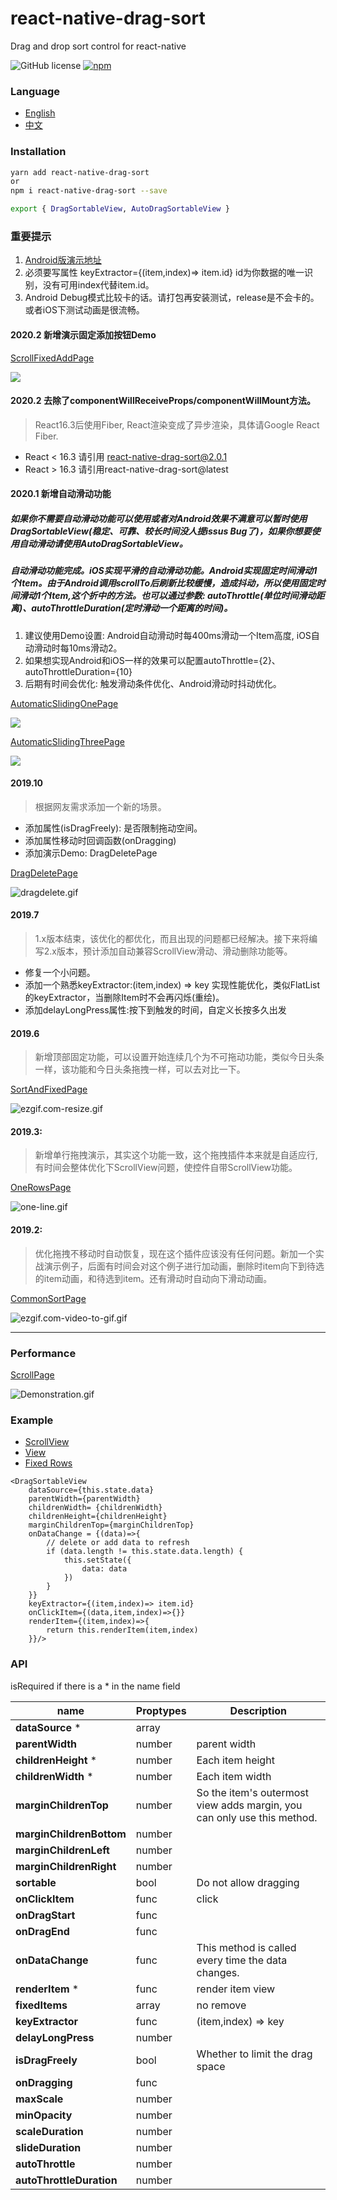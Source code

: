 # react-native-drag-sort
Drag and drop sort control for react-native

![GitHub license](https://img.shields.io/badge/license-MIT-green.svg)
[![npm](https://img.shields.io/npm/v/react-native-drag-sort.svg?style=flat)](https://npmjs.com/package/react-native-drag-sort)

### Language
- [English](https://github.com/mochixuan/react-native-drag-sort/blob/master/README.md) 
- [中文](https://github.com/mochixuan/react-native-drag-sort/blob/master/README_ZH.md)

### Installation

```bash
yarn add react-native-drag-sort
or
npm i react-native-drag-sort --save 

export { DragSortableView, AutoDragSortableView }
```

### 重要提示
1. [Android版演示地址](https://fir.im/dragsort)
2. 必须要写属性 keyExtractor={(item,index)=> item.id} id为你数据的唯一识别，没有可用index代替item.id。
3. Android Debug模式比较卡的话。请打包再安装测试，release是不会卡的。或者iOS下测试动画是很流畅。

#### 2020.2 新增演示固定添加按钮Demo

[ScrollFixedAddPage](https://github.com/mochixuan/react-native-drag-sort/blob/master/Example/app/container/ScrollFixedAddPage.js)

![](https://user-gold-cdn.xitu.io/2020/2/10/1702ea81299f097d?w=240&h=400&f=gif&s=863218)

#### 2020.2 去除了componentWillReceiveProps/componentWillMount方法。
> React16.3后使用Fiber, React渲染变成了异步渲染，具体请Google React Fiber.

- React < 16.3 请引用 react-native-drag-sort@2.0.1
- React > 16.3 请引用react-native-drag-sort@latest


#### 2020.1 新增自动滑动功能

##### 如果你不需要自动滑动功能可以使用或者对Android效果不满意可以暂时使用DragSortableView(稳定、可靠、较长时间没人提issus Bug了)，如果你想要使用自动滑动请使用AutoDragSortableView。

##### 自动滑动功能完成。iOS实现平滑的自动滑动功能。Android实现固定时间滑动1个Item。由于Android调用scrollTo后刷新比较缓慢，造成抖动，所以使用固定时间滑动1个Item,这个折中的方法。也可以通过参数: autoThrottle(单位时间滑动距离)、autoThrottleDuration(定时滑动一个距离的时间)。
1. 建议使用Demo设置: Android自动滑动时每400ms滑动一个Item高度, iOS自动滑动时每10ms滑动2。
2. 如果想实现Android和iOS一样的效果可以配置autoThrottle={2}、autoThrottleDuration={10}
3. 后期有时间会优化: 触发滑动条件优化、Android滑动时抖动优化。

[AutomaticSlidingOnePage](https://github.com/mochixuan/react-native-drag-sort/blob/master/Example/app/container/AutomaticSlidingOnePage.js)

![](https://user-gold-cdn.xitu.io/2020/1/31/16ff953e160a4a8c?w=240&h=514&f=gif&s=3394945)

[AutomaticSlidingThreePage](https://github.com/mochixuan/react-native-drag-sort/blob/master/Example/app/container/AutomaticSlidingThreePage.js)

![](https://user-gold-cdn.xitu.io/2020/1/31/16ff9538f47c623a?w=240&h=514&f=gif&s=4241359)

#### 2019.10
> 根据网友需求添加一个新的场景。

- 添加属性(isDragFreely): 是否限制拖动空间。
- 添加属性移动时回调函数(onDragging)
- 添加演示Demo: DragDeletePage 

[DragDeletePage](https://github.com/mochixuan/react-native-drag-sort/blob/master/Example/app/container/DragDeletePage.js)

![dragdelete.gif](https://upload-images.jianshu.io/upload_images/2646598-4d22ddb8f92a6563.gif?imageMogr2/auto-orient/strip)

#### 2019.7 
> 1.x版本结束，该优化的都优化，而且出现的问题都已经解决。接下来将编写2.x版本，预计添加自动兼容ScrollView滑动、滑动删除功能等。

- 修复一个小问题。
- 添加一个熟悉keyExtractor:(item,index) => key 实现性能优化，类似FlatList的keyExtractor，当删除Item时不会再闪烁(重绘)。
- 添加delayLongPress属性:按下到触发的时间，自定义长按多久出发

#### 2019.6 
> 新增顶部固定功能，可以设置开始连续几个为不可拖动功能，类似今日头条一样，该功能和今日头条拖拽一样，可以去对比一下。


[SortAndFixedPage](https://github.com/mochixuan/react-native-drag-sort/blob/master/Example/app/container/SortAndFixedPage.js)

![ezgif.com-resize.gif](https://upload-images.jianshu.io/upload_images/2646598-405b01d61547c972.gif?imageMogr2/auto-orient/strip)

#### 2019.3: 
> 新增单行拖拽演示，其实这个功能一致，这个拖拽插件本来就是自适应行,有时间会整体优化下ScrollView问题，使控件自带ScrollView功能。

[OneRowsPage](https://github.com/mochixuan/react-native-drag-sort/blob/master/Example/app/container/OneRowsPage.js)

![one-line.gif](https://upload-images.jianshu.io/upload_images/2646598-dd17c76291514316.gif?imageMogr2/auto-orient/strip)

#### 2019.2: 
> 优化拖拽不移动时自动恢复，现在这个插件应该没有任何问题。新加一个实战演示例子，后面有时间会对这个例子进行加动画，删除时item向下到待选的item动画，和待选到item。还有滑动时自动向下滑动动画。

[CommonSortPage](https://github.com/mochixuan/react-native-drag-sort/blob/master/Example/app/container/CommonSortPage.js)

![ezgif.com-video-to-gif.gif](https://upload-images.jianshu.io/upload_images/2646598-bd118152420cc0a9.gif?imageMogr2/auto-orient/strip)

----

### Performance

[ScrollPage](https://github.com/mochixuan/react-native-drag-sort/blob/master/Example/app/container/ScrollPage.js)

![Demonstration.gif](https://upload-images.jianshu.io/upload_images/2646598-f3ece6209cb07e43.gif?imageMogr2/auto-orient/strip)

### Example
- [ScrollView](https://github.com/mochixuan/react-native-drag-sort/blob/master/Example/app/container/ScrollPage.js)
- [View](https://github.com/mochixuan/react-native-drag-sort/blob/master/Example/app/container/NonScrollPage.js)
- [Fixed Rows](https://github.com/mochixuan/react-native-drag-sort/blob/master/Example/app/container/FixedRowsPage.js)

``` react
<DragSortableView
    dataSource={this.state.data}
    parentWidth={parentWidth}
    childrenWidth= {childrenWidth}
    childrenHeight={childrenHeight}
    marginChildrenTop={marginChildrenTop}
    onDataChange = {(data)=>{
        // delete or add data to refresh
        if (data.length != this.state.data.length) {
            this.setState({
                data: data
            })
        }
    }}
    keyExtractor={(item,index)=> item.id}
    onClickItem={(data,item,index)=>{}}
    renderItem={(item,index)=>{
        return this.renderItem(item,index)
    }}/>

```

### API

isRequired if there is a * in the name field

|name|Proptypes|Description|
----|----|-----|
**dataSource** *|array
**parentWidth**|number|parent width
**childrenHeight** *|number|Each item height
**childrenWidth** *|number|Each item width
**marginChildrenTop**|number|So the item's outermost view adds margin, you can only use this method.
**marginChildrenBottom**|number
**marginChildrenLeft**|number
**marginChildrenRight**|number
**sortable**|bool|Do not allow dragging
**onClickItem**|func|click
**onDragStart**|func
**onDragEnd**|func
**onDataChange**|func|This method is called every time the data changes.
**renderItem** *|func|render item view
**fixedItems**|array|no remove
**keyExtractor**|func|(item,index) => key
**delayLongPress**|number
**isDragFreely**|bool|Whether to limit the drag space
**onDragging**|func
**maxScale**|number
**minOpacity**|number
**scaleDuration**|number
**slideDuration**|number
**autoThrottle**|number
**autoThrottleDuration**|number
